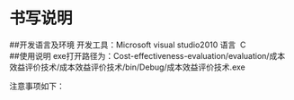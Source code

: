 # 书写说明
##开发语言及环境
开发工具：Microsoft visual studio2010 语言  C <br>
##使用说明
exe打开路径为：Cost-effectiveness-evaluation/evaluation/成本效益评价技术/成本效益评价技术/bin/Debug/成本效益评价技术.exe

注意事项如下：
